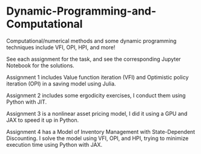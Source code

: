 # Dynamic-Programming-and-Computational
Computational/numerical methods and some dynamic programming techniques include VFI, OPI, HPI, and more! 

See each assignment for the task, and see the corresponding Jupyter Notebook for the solutions. 

Assignment 1 includes Value function iteration (VFI) and Optimistic policy iteration (OPI) in a saving model using Julia.

Assignment 2 includes some ergodicity exercises, I conduct them using Python with JIT. 

Assignment 3 is a nonlinear asset pricing model, I did it using a GPU and JAX to speed it up in Python. 

Assignment 4 has a Model of Inventory Management with State-Dependent Discounting. I solve the model using VFI, OPI, and HPI, trying to minimize
execution time using Python with JAX. 
